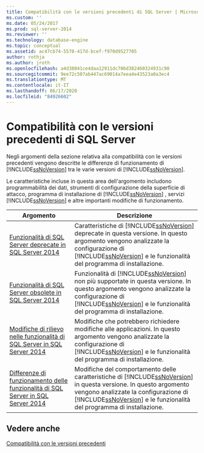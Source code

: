 ```yaml
---
title: Compatibilità con le versioni precedenti di SQL Server | Microsoft Docs
ms.custom: ''
ms.date: 05/24/2017
ms.prod: sql-server-2014
ms.reviewer: ''
ms.technology: database-engine
ms.topic: conceptual
ms.assetid: ac47cb74-5578-417d-bcef-f970d9527705
author: rothja
ms.author: jroth
ms.openlocfilehash: a4d38041ce4daa12911dc706d382460324931c90
ms.sourcegitcommit: 9ee72c507ab447ac69014a7eea4e43523a0a3ec4
ms.translationtype: MT
ms.contentlocale: it-IT
ms.lasthandoff: 06/17/2020
ms.locfileid: "84926602"
---
```

# <a name="sql-server-backward-compatibility"></a>Compatibilità con le versioni precedenti di SQL Server
  Negli argomenti della sezione relativa alla compatibilità con le versioni precedenti vengono descritte le differenze di funzionamento di [!INCLUDE[ssNoVersion](../includes/ssnoversion-md.md)] tra le varie versioni di [!INCLUDE[ssNoVersion](../includes/ssnoversion-md.md)].  
  
 Le caratteristiche incluse in questa area dell'argomento includono programmabilità dei dati, strumenti di configurazione della superficie di attacco, programma di installazione di [!INCLUDE[ssNoVersion](../includes/ssnoversion-md.md)] , servizi [!INCLUDE[ssNoVersion](../includes/ssnoversion-md.md)] e altre importanti modifiche di funzionamento.  
  
|Argomento|Descrizione|  
|-----------|-----------------|  
|[Funzionalità di SQL Server deprecate in SQL Server 2014](../../2014/getting-started/deprecated-sql-server-features-in-sql-server-2014.md)|Caratteristiche di [!INCLUDE[ssNoVersion](../includes/ssnoversion-md.md)] deprecate in questa versione. In questo argomento vengono analizzate la configurazione di [!INCLUDE[ssNoVersion](../includes/ssnoversion-md.md)] e le funzionalità del programma di installazione.|  
|[Funzionalità di SQL Server obsolete in SQL Server 2014](../../2014/getting-started/discontinued-sql-server-features-in-sql-server-2014.md)|Funzionalità di [!INCLUDE[ssNoVersion](../includes/ssnoversion-md.md)] non più supportate in questa versione. In questo argomento vengono analizzate la configurazione di [!INCLUDE[ssNoVersion](../includes/ssnoversion-md.md)] e le funzionalità del programma di installazione.|  
|[Modifiche di rilievo nelle funzionalità di SQL Server in SQL Server 2014](../../2014/getting-started/breaking-changes-to-sql-server-features-in-sql-server-2014.md)|Modifiche che potrebbero richiedere modifiche alle applicazioni. In questo argomento vengono analizzate la configurazione di [!INCLUDE[ssNoVersion](../includes/ssnoversion-md.md)] e le funzionalità del programma di installazione.|  
|[Differenze di funzionamento delle funzionalità di SQL Server in SQL Server 2014](../../2014/getting-started/behavior-changes-to-sql-server-features-in-sql-server-2014.md)|Modifiche del comportamento delle caratteristiche di [!INCLUDE[ssNoVersion](../includes/ssnoversion-md.md)] in questa versione. In questo argomento vengono analizzate la configurazione di [!INCLUDE[ssNoVersion](../includes/ssnoversion-md.md)] e le funzionalità del programma di installazione.|  
  
## <a name="see-also"></a>Vedere anche  
 [Compatibilità con le versioni precedenti](../../2014/getting-started/backward-compatibility.md)  
  
  

